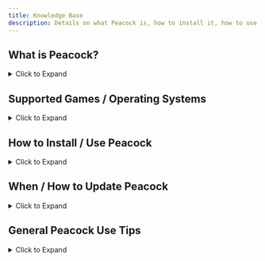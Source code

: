 ```yaml
---
title: Knowledge Base
description: Details on what Peacock is, how to install it, how to use it, and more.
---
```


<div class="knowlegebase_h2">

## What is Peacock?

<details><summary>Click to Expand</summary>
<p>

-   Peacock is essentially a Hitman server emulator that runs on your own PC.
-   Benefits of using Peacock include:
    -   **Obtain all unlocks immediately**
    -   Play [custom](custom-content.mdx) or otherwise discontinued/ time limited content such as [Ghost Mode](https://thepeacockproject.org/wiki/ghost-mode), legacy escalations, elusive targets.
    -   Display leaderboards for other Peacock users
    -   Access Hitman's rating system without being connected to IOI's servers
        -   **Note: Peacock is not a fully offline experience.**
        -   Each time you start the game, you will initially need to be connected to the internet still, to pass Steam or Epic verification.
        -   After you have passed Steam/ Epic verification and have connected to Peacock, you are free to disconnect your internet if you like and you will stay connected to Peacock for the duration of your game session.
-   Trivia: Peacock is the name that the game uses in its source code for the mission "The Showstopper", which ushered in a new era of Hitman. Hence, the reason for the name "Peacock".

</p>
</details>

## Supported Games / Operating Systems

<details><summary>Click to Expand</summary>
<p>

**Supported Games / Platforms**

-   Hitman 2016 ([Steam](https://store.steampowered.com/app/236870/HITMAN/) / [Epic](https://www.epicgames.com/store/en-US/p/hitman))
-   Hitman 2 ([Steam](https://store.steampowered.com/app/863550/HITMAN_2/))
-   Hitman 3 ([Steam](https://store.steampowered.com/app/1659040/HITMAN_3/) / [Epic](https://www.epicgames.com/store/en-US/p/hitman-3)).

Any platform missing from the list above (**including Hitman 3 on Game Pass**) is not supported by Peacock!
Also note: Hitman 2016 / Hitman 2 are not as well supported as Hitman 3, there may be bugs.

**Supported Operating Systems**

-   For the server:
    -   A platform supported by Node.js, meaning Windows 8.1 or up, or a recent Linux/macOS/FreeBSD installation.
    -   We have alternatives available if you are unable to meet these requirements, please ask in the Discord.
-   For the patcher:
    -   Windows 7 or up
-   You can run the server on any machine that supports the Node.js version that Peacock targets, but the patcher must be run on the same machine as the game.

</p>
</details>

## How to Install / Use Peacock

<div class="h2_kb">
<details>
<summary>Click to Expand</summary>
  
<p>

1. Join the Peacock Discord server (https://thepeacockproject.org/discord). You must have a 7 day or older Discord account and have proof of buying Hitman 2016/ Hitman 2/ Hitman 3 to join.

2. Go to the `#downloads` channel in the above Discord server and download the latest Peacock build.

3. Extract (unzip) files. Running the files from within the zipped folder will not work.

4. Open the unzipped `Peacock-vx.x.x` folder (where `x.x.x` stands for whatever the current Peacock version is), and then open the second `Peacock-vx.x.x` folder within as well. From this `...Peacock-vx.x.x\Peacock-vx.x.x` folder, run `Start Server.cmd`, then `PeacockPatcher.exe`. Then open Hitman as normal.

    - Note: If you are playing on Hitman 3, you will have to repeat steps 2-3 each time Hitman 3 receives a new update (more info below, in the "When/ How to Update Peacock" section). And for any of the three supported Hitman games, you will need to repeat step 4 every time you launch the game.. The game defaults back to the official servers otherwise.

</p>

</details>
</div>

## When / How to Update Peacock

<details>
<summary>Click to Expand</summary>
  
<p>

1. When you run `Start Server.cmd`, you may get an alert that Peacock is out of date, as [shown here](https://i.ibb.co/NtGMJjN/peacock-out-of-date.png).
2. Usually you will need to update Peacock only when there is a new game update, but stay tuned in the Peacock Discord's `#updates` and `#downloads` channels to be safe.
    - Note: Peacock may be temporarily unavailable after a game update, as it takes a few hours for the Peacock Patcher to be updated as well.
3. If there is a new Peacock update, go to the `#downloads` channel in the Peacock Discord to download the latest build.
4. Extract (unzip) files. Running the files from within the zipped folder will not work.
5. **Assuming you have used Peacock during the previous game update**, follow the instructions below to keep your loadouts and in-game savefiles (your loadouts will all default back to ICA19/coins/fiberwire, and your in-game save files will be lost otherwise).

    - Copy your old userdata and contractSessions folders (ex: `...Peacock-vx.x.x\Peacock-vx.x.x\userdata`) and (ex: `...Peacock-vx.x.x\Peacock-vx.x.x\contractSessions`) from your previous Peacock build, and paste it into your new Peacock build's main folder (`...Peacock-vy.y.y\Peacock-vy.y.y`), where `x.x.x` stands for the old Peacock version, and `y.y.y` stands for the new Peacock version. Replace any existing files in the new Peacock build's folder, if necessary.

        - Note that Peacock versions before v4.1.0 use the file convention `...Peacock-vx.x.x\assembled\userdata` and `...Peacock-vx.x.x\assembled\contractSessions`instead.

</p>

</details>

## General Peacock Use Tips

<details>
<summary>Click to Expand</summary>

<p>

-   It may take a few tries to connect to Peacock. If you can't connect, try going back to the Peacock Patcher application and clicking on "Re-patch" until the Peacock Patcher shows "Successfully patched ID".
-   If your game is already connected to the official servers, you may need to disconnect the game from official servers first to connect to Peacock. To disconnect from official servers, go to "Options" from the Hitman 3 main menu, then "Privacy Policy", then "Opt out". Then when you reconnect you should be on Peacock.

-   Similarly, you can go offline while connected to Peacock, then toggle the Peacock Patcher application to patch you to Official Servers, then go "online" again to connect to official servers.

-   To use 7 deadly sins items, make sure you have actually purchased the 7 deadly sins DLC. Then delete the `...Peacock-vx.x.x\Peacock-vx.x.x\userdata` folder, and restart the game.
-   To save multiple loadouts per map (loadout profiles): [Follow this tutorial](https://www.youtube.com/watch?v=ouD9QBSVHI0)
    -   Note: You should open Hitman with Peacock before following the steps in this tutorial. In addition, Peacock has received a new update, so now just go to `localhost` in your browser instead of `localhost/loadouts`. When you are on the `localhost` page, click on `Loadout Profiles` in the upper left navbar. Then proceed with the rest of the video tutorial.
-   In Game Saving is supported, but note that you can only use official server saves on the official servers version of the game, and Peacock saves on the Peacock version of the game.

-   Using Peacock will affect your official servers profile in very small ways.
    -   Due to the fact that we have not properly implemented some minor features like content/story spoiler warnings, it will change them all to the 'I have already played' state. Other than that, it shouldn't have any affect.

</p>
</details>


</div>
